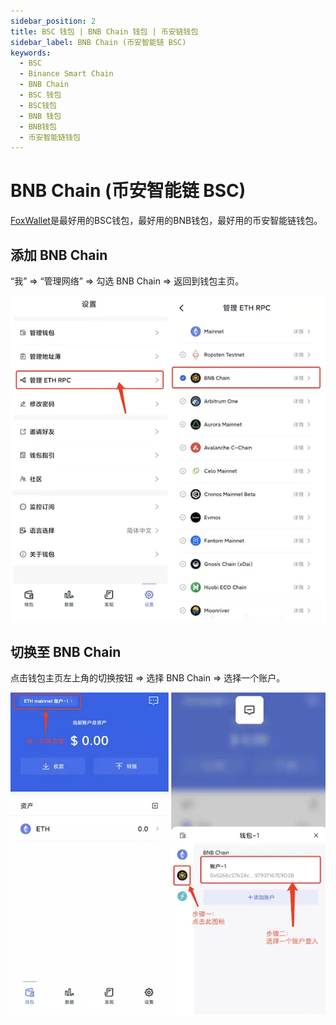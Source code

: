 ```yaml
---
sidebar_position: 2
title: BSC 钱包 | BNB Chain 钱包 | 币安链钱包
sidebar_label: BNB Chain (币安智能链 BSC)
keywords:
  - BSC
  - Binance Smart Chain
  - BNB Chain
  - BSC 钱包
  - BSC钱包
  - BNB 钱包
  - BNB钱包
  - 币安智能链钱包
---
```


# BNB Chain (币安智能链 BSC)

[FoxWallet](https://foxwallet.com)是最好用的BSC钱包，最好用的BNB钱包，最好用的币安智能链钱包。

## 添加 BNB Chain

“我” => “管理网络” => 勾选 BNB Chain => 返回到钱包主页。

![](../img/add-bsc.webp)

## 切换至 BNB Chain

点击钱包主页左上角的切换按钮 => 选择 BNB Chain => 选择一个账户。

![](../img/switch-bsc.webp)